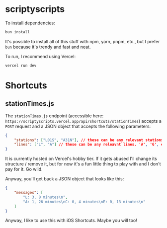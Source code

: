 # scriptyscripts

To install dependencies:

```bash
bun install
```

It's possible to install all of this stuff with npm, yarn, pnpm, etc., but I prefer `bun` because it's trendy and fast and neat.

To run, I recommend using Vercel:

```bash
vercel run dev
```

# Shortcuts

## stationTimes.js

The `stationTimes.js` endpoint (accessible here: `https://scriptyscripts.vercel.app/api/shortcuts/stationTimes`) accepts a `POST` request and a JSON object that accepts the following parameters:

```JSON
{
    "stations": ["L01S", "A31N"], // these can be any relevant stations. You can view the absurd JSON document of all station info in the stationTimes.js file
    "lines": ["L", "A"] // these can be any releavnt lines. 'A', 'G', etc.
}
```

It is currently hosted on Vercel's hobby tier. If it gets abused I'll change its structure / remove it, but for now it's a fun little thing to play with and I don't pay for it. Go wild.

Anyway, you'll get back a JSON object that looks like this:

```JSON
{
    "messages": [
        "L: 3, 8 minutes\n",
        "A: 1, 26 minutes\nC: 0, 4 minutes\nE: 0, 13 minutes\n"
    ]
}
```

Anyway, I like to use this with iOS Shortcuts. Maybe you will too!
